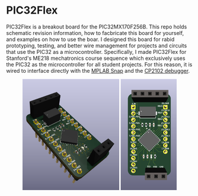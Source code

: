 # PIC32Flex 

PIC32Flex is a breakout board for the PIC32MX170F256B. This repo holds schematic revision information, how to facbricate this board for yourself, and examples on how to use the boar. I designed this board for rabid prototyping, testing, and better wire management for projects and circuits that use the PIC32 as a microcontroller. Specifically, I made PIC32Flex for Stanford's ME218 mechatronics course sequence which exclusively uses the PIC32 as the microcontroller for all student projects. For this reason, it is wired to interface directly with the [MPLAB Snap](https://www.microchip.com/en-us/development-tool/pg164100) and the [CP2102 debugger](https://www.silabs.com/interface/usb-bridges/classic/device.cp2102?tab=specs).

<p align="center">
  <img src="images/rendered_side_view.png" alt="Image 2" height=300px>
  <img src="images/rendered_top_view.png" alt="Image 1" height=300px>
</p>

